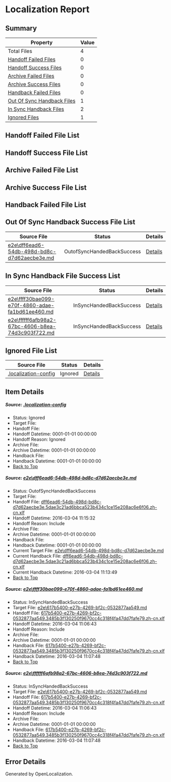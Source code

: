 # <a name='report-top'></a> Localization Report

## Summary
 Property | Value 
 -------- | ----- 
 Total Files | 4
[ Handoff Failed Files ](#handoff-failed-list)| 0
[ Handoff Success Files ](#handoff-success-list)| 0
[ Archive Failed Files ](#archive-failed-list)| 0
[ Archive Success Files ](#archive-success-list)| 0
[ Handback Failed Files ](#handback-failed-list)| 0
[ Out Of Sync Handback Files ](#outofsync-handback-success-list)| 1
[ In Sync Handback Files ](#insync-handback-success-list)| 2
[ Ignored Files ](#ignored-list)| 1

## <a name='handoff-failed-list'></a> Handoff Failed File List

## <a name='handoff-success-list'></a> Handoff Success File List

## <a name='archive-failed-list'></a> Archive Failed File List

## <a name='archive-success-list'></a> Archive Success File List

## <a name='handback-failed-list'></a> Handback Failed File List

## <a name='outofsync-handback-success-list'></a> Out Of Sync Handback Success File List
 Source File | Status | Details 
 ----------- | ------ | ------- 
 [e2e\dff6ead6-54db-498d-bd8c-d7d62aecbe3e.md](https://github.com/OpenLocalizationTest/oltest/blob/907bfb5328fad806ff287072b8e6dc541bcf7cf3/e2e/dff6ead6-54db-498d-bd8c-d7d62aecbe3e.md) | OutofSyncHandedBackSuccess | [Details](#0283ad49e9cc6852cf790789d6637798dc9b3dea1)

## <a name='insync-handback-success-list'></a> In Sync Handback File Success List
 Source File | Status | Details 
 ----------- | ------ | ------- 
 [e2e\ffff30bae099-e70f-4860-adae-fa1bd61ee460.md](https://github.com/OpenLocalizationTest/oltest/blob/907bfb5328fad806ff287072b8e6dc541bcf7cf3/e2e/ffff30bae099-e70f-4860-adae-fa1bd61ee460.md) | InSyncHandedBackSuccess | [Details](#a80fa9a009198babef9ac73f91d2922e91e9ece12)
 [e2e\ffffff6afb98a2-67bc-4606-b8ea-74d3c903f722.md](https://github.com/OpenLocalizationTest/oltest/blob/907bfb5328fad806ff287072b8e6dc541bcf7cf3/e2e/ffffff6afb98a2-67bc-4606-b8ea-74d3c903f722.md) | InSyncHandedBackSuccess | [Details](#a80fa9a009198babef9ac73f91d2922e91e9ece13)

## <a name='ignored-list'></a> Ignored File List
 Source File | Status | Details 
 ----------- | ------ | ------- 
 [.localization-config](https://github.com/OpenLocalizationTest/oltest/blob/907bfb5328fad806ff287072b8e6dc541bcf7cf3/.localization-config) | Ignored | [Details](#66aca4b1c2f43b14ec41e0e427345df94af1d5e10)

## Item Details
##### <a name='66aca4b1c2f43b14ec41e0e427345df94af1d5e10'></a> Source: [.localization-config](https://github.com/OpenLocalizationTest/oltest/blob/907bfb5328fad806ff287072b8e6dc541bcf7cf3/.localization-config)
* Status: Ignored
* Target File: 
* Handoff File: 
* Handoff Datetime: 0001-01-01 00:00:00
* Handoff Reason: Ignored
* Archive File: 
* Archive Datetime: 0001-01-01 00:00:00
* Handback File: 
* Handback Datetime: 0001-01-01 00:00:00
* [Back to Top](#report-top)

##### <a name='0283ad49e9cc6852cf790789d6637798dc9b3dea1'></a> Source: [e2e\dff6ead6-54db-498d-bd8c-d7d62aecbe3e.md](https://github.com/OpenLocalizationTest/oltest/blob/907bfb5328fad806ff287072b8e6dc541bcf7cf3/e2e/dff6ead6-54db-498d-bd8c-d7d62aecbe3e.md)
* Status: OutofSyncHandedBackSuccess
* Target File: 
* Handoff File: [dff6ead6-54db-498d-bd8c-d7d62aecbe3e.5dae3c21ad6bbca523b434c1ce15e208ac6e6f06.zh-cn.xlf](https://github.com/OpenLocalizationTestOrg/olhandoff/blob/0983fcca50a2f521d03b05677aaca972e1927a9a/ol-handoff/OpenLocalizationTestOrg/oltest.zh-cn/qimu/ht/dff6ead6-54db-498d-bd8c-d7d62aecbe3e.5dae3c21ad6bbca523b434c1ce15e208ac6e6f06.zh-cn.xlf)
* Handoff Datetime: 2016-03-04 11:15:32
* Handoff Reason: Include
* Archive File: 
* Archive Datetime: 0001-01-01 00:00:00
* Handback File: 
* Handback Datetime: 0001-01-01 00:00:00
* Current Target File: [e2e\dff6ead6-54db-498d-bd8c-d7d62aecbe3e.md](https://github.com/OpenLocalizationTestOrg/oltest.zh-cn/blob/45964e425ab75eb7f77180d10750660a4edc759c/e2e/dff6ead6-54db-498d-bd8c-d7d62aecbe3e.md)
* Current Handback File: [dff6ead6-54db-498d-bd8c-d7d62aecbe3e.5dae3c21ad6bbca523b434c1ce15e208ac6e6f06.zh-cn.xlf](https://github.com/OpenLocalizationTestOrg/olhandback/blob/53dc00c225474813bf73873c0811494c41b007a1/ol-handback/OpenLocalizationTestOrg/oltest.zh-cn/qimu/ht/dff6ead6-54db-498d-bd8c-d7d62aecbe3e.5dae3c21ad6bbca523b434c1ce15e208ac6e6f06.zh-cn.xlf)
* Current Handback Datetime: 2016-03-04 11:13:49
* [Back to Top](#report-top)

##### <a name='a80fa9a009198babef9ac73f91d2922e91e9ece12'></a> Source: [e2e\ffff30bae099-e70f-4860-adae-fa1bd61ee460.md](https://github.com/OpenLocalizationTest/oltest/blob/907bfb5328fad806ff287072b8e6dc541bcf7cf3/e2e/ffff30bae099-e70f-4860-adae-fa1bd61ee460.md)
* Status: InSyncHandedBackSuccess
* Target File: [e2e\617b5400-e27b-4269-bf2c-0532877aa549.md](https://github.com/OpenLocalizationTestOrg/oltest.zh-cn/blob/2c9dc0aedb4ae2cb819cb3f53a0da02504e062af/e2e/617b5400-e27b-4269-bf2c-0532877aa549.md)
* Handoff File: [617b5400-e27b-4269-bf2c-0532877aa549.3485b3f130250f9670cc4c318f4fa47dd7fafe79.zh-cn.xlf](https://github.com/OpenLocalizationTestOrg/olhandoff/blob/9c7a0a56d8701bf3c3e42688547dfabd78dfbdef/ol-handoff/OpenLocalizationTestOrg/oltest.zh-cn/qimu/ht/617b5400-e27b-4269-bf2c-0532877aa549.3485b3f130250f9670cc4c318f4fa47dd7fafe79.zh-cn.xlf)
* Handoff Datetime: 2016-03-04 11:06:43
* Handoff Reason: Include
* Archive File: 
* Archive Datetime: 0001-01-01 00:00:00
* Handback File: [617b5400-e27b-4269-bf2c-0532877aa549.3485b3f130250f9670cc4c318f4fa47dd7fafe79.zh-cn.xlf](https://github.com/OpenLocalizationTestOrg/olhandback/blob/d3ddeaf7e63d23e6ef88d6c0352ae2bc52db55d3/ol-handback/OpenLocalizationTestOrg/oltest.zh-cn/qimu/ht/617b5400-e27b-4269-bf2c-0532877aa549.3485b3f130250f9670cc4c318f4fa47dd7fafe79.zh-cn.xlf)
* Handback Datetime: 2016-03-04 11:07:48
* [Back to Top](#report-top)

##### <a name='a80fa9a009198babef9ac73f91d2922e91e9ece13'></a> Source: [e2e\ffffff6afb98a2-67bc-4606-b8ea-74d3c903f722.md](https://github.com/OpenLocalizationTest/oltest/blob/907bfb5328fad806ff287072b8e6dc541bcf7cf3/e2e/ffffff6afb98a2-67bc-4606-b8ea-74d3c903f722.md)
* Status: InSyncHandedBackSuccess
* Target File: [e2e\617b5400-e27b-4269-bf2c-0532877aa549.md](https://github.com/OpenLocalizationTestOrg/oltest.zh-cn/blob/2c9dc0aedb4ae2cb819cb3f53a0da02504e062af/e2e/617b5400-e27b-4269-bf2c-0532877aa549.md)
* Handoff File: [617b5400-e27b-4269-bf2c-0532877aa549.3485b3f130250f9670cc4c318f4fa47dd7fafe79.zh-cn.xlf](https://github.com/OpenLocalizationTestOrg/olhandoff/blob/9c7a0a56d8701bf3c3e42688547dfabd78dfbdef/ol-handoff/OpenLocalizationTestOrg/oltest.zh-cn/qimu/ht/617b5400-e27b-4269-bf2c-0532877aa549.3485b3f130250f9670cc4c318f4fa47dd7fafe79.zh-cn.xlf)
* Handoff Datetime: 2016-03-04 11:06:43
* Handoff Reason: Include
* Archive File: 
* Archive Datetime: 0001-01-01 00:00:00
* Handback File: [617b5400-e27b-4269-bf2c-0532877aa549.3485b3f130250f9670cc4c318f4fa47dd7fafe79.zh-cn.xlf](https://github.com/OpenLocalizationTestOrg/olhandback/blob/d3ddeaf7e63d23e6ef88d6c0352ae2bc52db55d3/ol-handback/OpenLocalizationTestOrg/oltest.zh-cn/qimu/ht/617b5400-e27b-4269-bf2c-0532877aa549.3485b3f130250f9670cc4c318f4fa47dd7fafe79.zh-cn.xlf)
* Handback Datetime: 2016-03-04 11:07:48
* [Back to Top](#report-top)


## Error Details

Generated by OpenLocalization.
